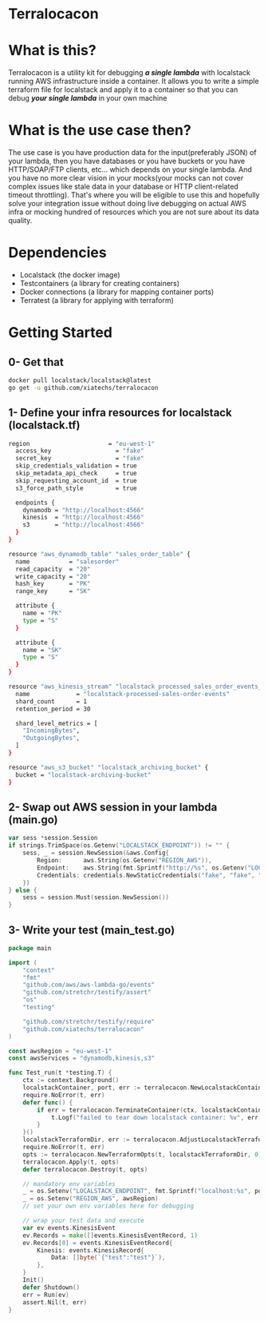 # Terralocacon

# What is this?

Terralocacon is a utility kit for debugging ***a single lambda*** with localstack running AWS infrastructure inside a container. It allows you to write a simple terraform file for localstack and apply it to a container so that you can debug ***your single lambda*** in your own machine

# What is the use case then?

The use case is you have production data for the input(preferably JSON) of your lambda, then you have databases or you have buckets or you have HTTP/SOAP/FTP clients, etc... which depends on your single lambda. And you have no more clear vision in your mocks(your mocks can not cover complex issues like stale data in your database or HTTP client-related timeout throttling). That's where you will be eligible to use this and hopefully solve your integration issue without doing live debugging on actual AWS infra or mocking hundred of resources which you are not sure about its data quality.

# Dependencies

- Localstack (the docker image)
- Testcontainers (a library for creating containers)
- Docker connections (a library for mapping container ports)
- Terratest (a library for applying with terraform)

# Getting Started

## 0- Get that

```bash
docker pull localstack/localstack@latest
go get -u github.com/xiatechs/terralocacon
```

## 1- Define your infra resources for localstack (localstack.tf)

```bash
region                      = "eu-west-1"
  access_key                  = "fake"
  secret_key                  = "fake"
  skip_credentials_validation = true
  skip_metadata_api_check     = true
  skip_requesting_account_id  = true
  s3_force_path_style         = true

  endpoints {
    dynamodb = "http://localhost:4566"
    kinesis  = "http://localhost:4566"
    s3       = "http://localhost:4566"
  }
}

resource "aws_dynamodb_table" "sales_order_table" {
  name           = "salesorder"
  read_capacity  = "20"
  write_capacity = "20"
  hash_key       = "PK"
  range_key      = "SK"

  attribute {
    name = "PK"
    type = "S"
  }

  attribute {
    name = "SK"
    type = "S"
  }
}

resource "aws_kinesis_stream" "localstack_processed_sales_order_events_kinesis" {
  name             = "localstack-processed-sales-order-events"
  shard_count      = 1
  retention_period = 30

  shard_level_metrics = [
    "IncomingBytes",
    "OutgoingBytes",
  ]
}

resource "aws_s3_bucket" "localstack_archiving_bucket" {
  bucket = "localstack-archiving-bucket"
}
```

## 2- Swap out AWS session in your lambda (main.go)

```go
var sess *session.Session
if strings.TrimSpace(os.Getenv("LOCALSTACK_ENDPOINT")) != "" {
	sess, _ = session.NewSession(&aws.Config{
		Region:      aws.String(os.Getenv("REGION_AWS")),
		Endpoint:    aws.String(fmt.Sprintf("http://%s", os.Getenv("LOCALSTACK_ENDPOINT"))),
		Credentials: credentials.NewStaticCredentials("fake", "fake", ""),
	})
} else {
	sess = session.Must(session.NewSession())
}
```

## 3- Write your test (main_test.go)

```go
package main

import (
	"context"
	"fmt"
	"github.com/aws/aws-lambda-go/events"
	"github.com/stretchr/testify/assert"
	"os"
	"testing"

	"github.com/stretchr/testify/require"
	"github.com/xiatechs/terralocacon"
)

const awsRegion = "eu-west-1"
const awsServices = "dynamodb,kinesis,s3"

func Test_run(t *testing.T) {
	ctx := context.Background()
	localstackContainer, port, err := terralocacon.NewLocalstackContainer(ctx, awsRegion, awsServices)
	require.NoError(t, err)
	defer func() {
		if err = terralocacon.TerminateContainer(ctx, localstackContainer); err != nil {
			t.Logf("failed to tear down localstack container: %v", err)
		}
	}()
	localstackTerraformDir, err := terralocacon.AdjustLocalstackTerraformFile(ctx, localstackContainer, "./local/localstack.tf")
	require.NoError(t, err)
	opts := terralocacon.NewTerraformOpts(t, localstackTerraformDir, 0)
	terralocacon.Apply(t, opts)
	defer terralocacon.Destroy(t, opts)

	// mandatory env variables
	_ = os.Setenv("LOCALSTACK_ENDPOINT", fmt.Sprintf("localhost:%s", port))
	_ = os.Setenv("REGION_AWS", awsRegion)
	// set your own env variables here for debugging

	// wrap your test data and execute
	var ev events.KinesisEvent
	ev.Records = make([]events.KinesisEventRecord, 1)
	ev.Records[0] = events.KinesisEventRecord{
		Kinesis: events.KinesisRecord{
			Data: []byte(`{"test":"test"}`),
		},
	}
	Init()
	defer Shutdown()
	err = Run(ev)
	assert.Nil(t, err)
}
```
